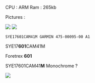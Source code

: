 CPU : ARM
Ram : 265kb

Pictures :

![](https://i.imgur.com/bNzdDl8.jpg)
![](https://i.imgur.com/BTvD8Av.jpg)


`SYE17601CAM41M GARMIN 475-00095-00 A1`

SYE17**601**CAM41M

Foretrex **601**

SYE17601CAM41**M**
Monochrome ?


![](https://i.imgur.com/Cxz47mA.png)
